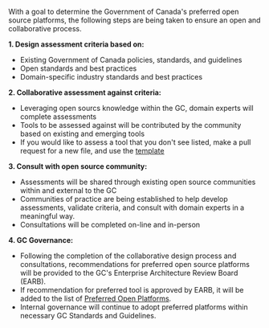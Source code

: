 
With a goal to determine the Government of Canada's preferred open source platforms, the following steps are being taken to ensure an open and collaborative process. 

**1. Design assessment criteria based on:**
 - Existing Government of Canada policies, standards, and guidelines
 - Open standards and best practices 
 - Domain-specific industry standards and best practices 
  
**2. Collaborative assessment against criteria:**
 - Leveraging open sourcs knowledge within the GC, domain experts will complete assessments 
 - Tools to be assessed against will be contributed by the community based on existing and emerging tools 
 - If you would like to assess a tool that you don't see listed, make a pull request for a new file, and use the [template](https://github.com/canada-ca/Open_First_Whitepaper/blob/master/Assessments/Template.md) 

**3. Consult with open source community:** 
 - Assessments will be shared through existing open source communities within and external to the GC 
 - Communities of practice are being established to help develop assessments, validate criteria, and consult with domain experts in a meaningful way. 
 - Consultations will be completed on-line and in-person 
 
 **4. GC Governance:**
  - Following the completion of the collaborative design process and consultations, recommendations for preferred open source platforms will be provided to the GC's Enterprise Architecture Review Board (EARB). 
  - If recommendation for preferred tool is approved by EARB, it will be added to the list of [Preferred Open Platforms](https://github.com/canada-ca/Open_First_Whitepaper/blob/master/9_Preferred_Open_Platforms.md). 
 - Internal governance will continue to adopt preferred platforms within necessary GC Standards and Guidelines. 

